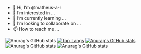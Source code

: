 - 👋 Hi, I’m @matheus-a-r
- 👀 I’m interested in ...
- 🌱 I’m currently learning ...
- 💞️ I’m looking to collaborate on ...
- 📫 How to reach me ...

![Anurag's GitHub stats](https://github-readme-stats.vercel.app/api?username=anuraghazra&show_icons=true&theme=synthwave)
[![Top Langs](https://github-readme-stats.vercel.app/api/top-langs/?username=matheus-a-r&layout=compact&theme=dark)](https://github.com/anuraghazra/github-readme-stats)
[![Anurag's GitHub stats](https://github-readme-stats.vercel.app/api?username=matheus-a-r&theme=dark)](https://github.com/anuraghazra/github-readme-stats)
![Anurag's GitHub stats](https://github-readme-stats.vercel.app/api?username=matheus-a-r&hide=stars,commits,prs,issues,contribs&theme=dark)
![Anurag's GitHub stats](https://github-readme-stats.vercel.app/api?username=matheus-a-r&count_private=true&theme=dark)

